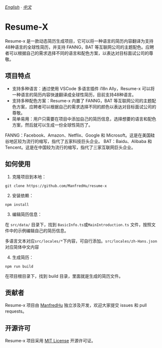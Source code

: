 *[English](README.md) ∙ [中文](README-ZH.md)*
# Resume-X
Resume-x 是一款动态简历生成项目，它可以将一种语言的简历内容翻译为支持48种语言的全球性简历，并支持 FANNG，BAT 等互联网公司的主题配色。应聘者可以根据自己的需求选择不同的语言和配色方案，以表达对目标面试公司的尊敬。

## 项目特点
- 支持多种语言：通过使用 VSCode 多语言插件 i18n Ally，Resume-x 可以将一种语言的简历内容快速翻译成全球性简历，目前支持48种语言。
- 支持多种配色方案：Resume-x 内置了 FANNG，BAT 等互联网公司的主题配色方案，应聘者可以根据自己的需求选择不同的颜色以表达对目标面试公司的尊敬。
- 简单易用：用户只需要在项目中添加自己的简历信息，选择想要的语言和配色方案，然后就可以生成一份全球性简历了。

FANNG：Facebook、Amazon、Netflix、Google 和 Microsoft。这是在美国硅谷地区较为流行的缩写，指代了五家科技巨头企业。
BAT：Baidu、Alibaba 和 Tencent。这是在中国较为流行的缩写，指代了三家互联网巨头企业。

## 如何使用
1. 克隆项目到本地：
```
git clone https://github.com/ManfredHu/resume-x
```

2. 安装依赖：
```
npm install
```

3. 编辑简历信息：

在 `src/data/` 目录下，找到 `BasicInfo.ts`或`MainIntroduction.ts` 文件，按照文件中的示例编辑自己的简历信息。

多语言文本对应`src/locales/*`下内容，可自行添加。`src/locales/zh-Hans.json`对应简体中文内容

4. 生成简历：
```
npm run build
```

在项目根目录下，找到 build 目录，里面就是生成的简历文件。

## 贡献者
Resume-x 项目由 [ManfredHu](https://github.com/ManfredHu) 独立涉及开发，欢迎大家提交 issues 和 pull requests。

## 开源许可
Resume-x 项目采用 [MIT License](https://github.com/ManfredHu/resume-x/blob/main/LICENSE) 开源许可证。
